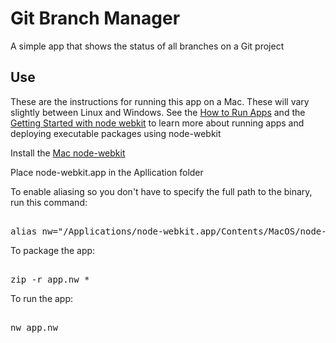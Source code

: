 # Git Branch Manager

A simple app that shows the status of all branches on a Git project

## Use

These are the instructions for running this app on a Mac. These will vary slightly between Linux and Windows. See the [How to Run Apps](https://github.com/rogerwang/node-webkit/wiki/How-to-run-apps) and the [Getting Started with node webkit](https://github.com/rogerwang/node-webkit/wiki/Getting-Started-with-node-webkit) to learn more about running apps and deploying executable packages using node-webkit

Install the [Mac node-webkit](https://s3.amazonaws.com/node-webkit/v0.8.4/node-webkit-v0.8.4-osx-ia32.zip) 

Place node-webkit.app in the Apllication folder

To enable aliasing so you don't have to specify the full path to the binary, run this command:
<pre></code>
alias nw="/Applications/node-webkit.app/Contents/MacOS/node-webkit"
</code></pre>
To package the app:
<pre></code>
zip -r app.nw *
</code></pre>
To run the app:
<pre></code>
nw app.nw
</code></pre>

